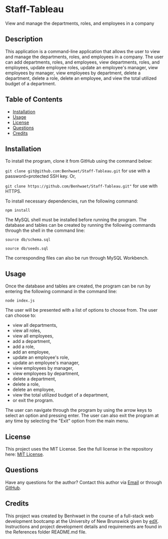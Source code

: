 # Staff-Tableau

View and manage the departments, roles, and employees in a company

## Description

This application is a command-line application that allows the user to view and manage the departments, roles, and employees in a company. The user can add departments, roles, and employees, view departments, roles, and employees, update employee roles, update an employee's manager, view employees by manager, view employees by department, delete a department, delete a role, delete an employee, and view the total utilized budget of a department.

## Table of Contents

* [Installation](#installation)
* [Usage](#usage)
* [License](#license)
* [Questions](#questions)
* [Credits](#credits)

## Installation

To install the program, clone it from GitHub using the command below:

```git clone git@github.com:Benhwaet/Staff-Tableau.git``` for use with a password=protected SSH key. Or,

```git clone https://github.com/Benhwaet/Staff-Tableau.git"``` for use with HTTPS.

To install necessary dependencies, run the following command:

```npm install```

The MySQL shell must be installed before running the program. The database and tables can be created by running the following commands through the shell in the command line:

```source db/schema.sql```

```source db/seeds.sql```

The corresponding files can also be run through MySQL Workbench.

## Usage

Once the database and tables are created, the program can be run by entering the following command in the command line:

```node index.js```

The user will be presented with a list of options to choose from.
The user can choose to:

* view all departments,
* view all roles,
* view all employees,
* add a department,
* add a role,
* add an employee,
* update an employee's role,
* update an employee's manager,
* view employees by manager,
* view employees by department,
* delete a department,
* delete a role,
* delete an employee,
* view the total utilized budget of a department,
* or exit the program.

The user can navigate through the program by using the arrow keys to select an option and pressing enter. The user can also exit the program at any time by selecting the "Exit" option from the main menu.

## License

This project uses the MIT License. See the full license in the repository here: [MIT License](./LICENSE).

## Questions

Have any questions for the author? Contact this author via [Email](mailto:benhwaet@gmail.com) or through [GitHub](https://github.com/Benhwaet).

## Credits

This project was created by Benhwaet in the course of a full-stack web development bootcamp at the University of New Brunswick given by [edX](https://www.edx.org). Instructions and project development details and requirements are found in the References folder README.md file.
